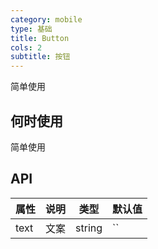 ```yaml
---
category: mobile
type: 基础
title: Button
cols: 2
subtitle: 按钮
---
```


简单使用

## 何时使用

简单使用

## API


| 属性 | 说明 | 类型 | 默认值 |
| --- | --- | --- | --- |
| text | 文案 | string | `` |


